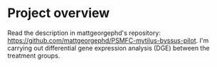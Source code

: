 
# Project overview
Read the description in mattgeorgephd's repository: https://github.com/mattgeorgephd/PSMFC-mytilus-byssus-pilot. 
I'm carrying out differential gene expression analysis (DGE) between the treatment groups. 
